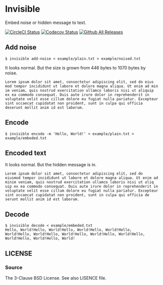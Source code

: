 # Invisible

Embed noise or hidden message to text.

[![CircleCI Status](https://circleci.com/gh/kitsuyui/invisible.svg?style=shield&circle-token=:circle-token)](https://circleci.com/gh/kitsuyui/invisible)
[![Codecov Status](https://img.shields.io/codecov/c/github/kitsuyui/invisible.svg)](https://codecov.io/github/kitsuyui/invisible/)
[![Github All Releases](https://img.shields.io/github/downloads/kitsuyui/invisible/total.svg)](https://github.com/kitsuyui/invisible/releases/latest)


## Add noise

```console
$ invisible add-noise < example/plain.txt > example/noised.txt
```

It looks normal. But the size is grown from 446 bytes to 1070 bytes by noise.

```
L​o⁡re⁣m ⁠ip⁠su⁡m‍ ⁠do​lor ‍sit ‌a‌met,⁠ ​c⁡on⁡sec⁠t⁣etur a⁡d‌i‌p‌is‌ci⁡ng⁣ ⁤elit⁤,⁢ ⁠se‌d⁤ ⁢d‌o ​e​i⁣us​mod ‍tem⁠por inc‌i⁡di​du⁡nt​ u⁢t la⁠bo⁤re et‌ ‍do‌lo⁢re‌ m⁤a⁣gna​ a⁡l‍i⁢qua.⁣ Ut ⁤enim ad‌ ‍min​im ‌ve⁠ni⁣am⁣,⁣ q⁠uis ⁢n‍o‌s⁢tru‌d ⁤e​x‍e⁢r‍c⁠i⁣ta‌ti⁡on⁡ ull⁣a⁤m‍c⁠o⁢ l‍abo⁡ris⁠ ⁢n‌isi​ ut⁢ a⁠l​i⁤q⁢u⁠ip e⁠x⁠ ⁠e⁡a⁢ co⁢mm⁣od⁤o ⁠conse‌q⁠u‌at. ⁣Du⁠i⁢s ‌aut⁤e ir⁠u​re do‍lor ​in⁠ r⁣ep⁢re⁤h⁡e⁢nderit i⁤n ‍v⁣o‌l⁣up​t​a⁠t⁠e v‌eli​t ⁡e‌sse c​illu‍m ‌do⁠l‌or‍e e​u⁡ ⁠fu​giat‍ n⁠ul⁣la​ ‍pa⁢r⁠i⁣at⁤u⁡r. ⁢Excep⁣teu‍r sin⁢t⁢ ‍o⁢c‍ca⁣e‌cat⁤ ⁣cupi⁣da⁤ta⁠t‍ ⁤n⁢on ⁤proident⁢, ⁠su⁢nt i⁠n⁢ ⁢culp​a‌ qui⁠ off‌ici‍a⁢ de⁠s⁠e⁠run⁤t m⁣ol⁠li​t ⁣an⁣im i⁠d⁣ e​st ‍l‌ab⁤orum⁡.
```


## Encode

```console
$ invisible encode -m 'Hello, World!' < example/plain.txt > example/embeded.txt
```

## Encoded text

It looks normal. But the hidden message is in.

```
L‍o‍r​e⁣m‍ ⁢i⁢p⁡s⁠u⁠m​ ⁣d⁤o⁡l⁢o⁡r‌ ​s​i⁢t⁠ ⁢a⁢m⁤e⁠t⁡,⁡ ⁣c⁣o‌n⁡s⁡e‌c​t‍e​t​u​r​ ​a‍d‍i​p⁣i‍s⁢c⁢i⁡n⁠g⁠ ​e⁣l⁤i⁡t⁢,⁡ ‌s​e​d⁢ ⁠d⁢o⁢ ⁤e⁠i⁡u⁡s⁣m⁣o‌d⁡ ⁡t‌e​m‍p​o​r​ ​i​n‍c‍i​d⁣i‍d⁢u⁢n⁡t⁠ ⁠u​t⁣ ⁤l⁡a⁢b⁡o‌r​e​ ⁢e⁠t⁢ ⁢d⁤o⁠l⁡o⁡r⁣e⁣ ‌m⁡a⁡g‌n​a‍ ​a​l​i​q​u‍a‍.​ ⁣U‍t⁢ ⁢e⁡n⁠i⁠m​ ⁣a⁤d⁡ ⁢m⁡i‌n​i​m⁢ ⁠v⁢e⁢n⁤i⁠a⁡m⁡,⁣ ⁣q‌u⁡i⁡s‌ ​n‍o​s​t​r​u​d‍ ‍e​x⁣e‍r⁢c⁢i⁡t⁠a⁠t​i⁣o⁤n⁡ ⁢u⁡l‌l​a​m⁢c⁠o⁢ ⁢l⁤a⁠b⁡o⁡r⁣i⁣s‌ ⁡n⁡i‌s​i‍ ​u​t​ ​a​l‍i‍q​u⁣i‍p⁢ ⁢e⁡x⁠ ⁠e​a⁣ ⁤c⁡o⁢m⁡m‌o​d​o⁢ ⁠c⁢o⁢n⁤s⁠e⁡q⁡u⁣a⁣t‌.⁡ ⁡D‌u​i‍s​ ​a​u​t​e‍ ‍i​r⁣u‍r⁢e⁢ ⁡d⁠o⁠l​o⁣r⁤ ⁡i⁢n⁡ ‌r​e​p⁢r⁠e⁢h⁢e⁤n⁠d⁡e⁡r⁣i⁣t‌ ⁡i⁡n‌ ​v‍o​l​u​p​t​a‍t‍e​ ⁣v‍e⁢l⁢i⁡t⁠ ⁠e​s⁣s⁤e⁡ ⁢c⁡i‌l​l​u⁢m⁠ ⁢d⁢o⁤l⁠o⁡r⁡e⁣ ⁣e‌u⁡ ⁡f‌u​g‍i​a​t​ ​n​u‍l‍l​a⁣ ‍p⁢a⁢r⁡i⁠a⁠t​u⁣r⁤.⁡ ⁢E⁡x‌c​e​p⁢t⁠e⁢u⁢r⁤ ⁠s⁡i⁡n⁣t⁣ ‌o⁡c⁡c‌a​e‍c​a​t​ ​c​u‍p‍i​d⁣a‍t⁢a⁢t⁡ ⁠n⁠o​n⁣ ⁤p⁡r⁢o⁡i‌d​e​n⁢t⁠,⁢ ⁢s⁤u⁠n⁡t⁡ ⁣i⁣n‌ ⁡c⁡u‌l​p‍a​ ​q​u​i​ ‍o‍f​f⁣i‍c⁢i⁢a⁡ ⁠d⁠e​s⁣e⁤r⁡u⁢n⁡t‌ ​m​o⁢l⁠l⁢i⁢t⁤ ⁠a⁡n⁡i⁣m⁣ ‌i⁡d⁡ ‌e​s‍t​ ​l​a​b​o‍r‍u​m⁣.‍
```

## Decode

```console
$ invisible decode < example/embeded.txt
Hello, World!Hello, World!Hello, World!Hello, World!Hello, World!Hello, World!Hello, World!Hello, World!Hello, World!Hello, World!Hello, World!Hello, World!
```

## LICENSE

### Source

The 3-Clause BSD License. See also LISENCE file.
